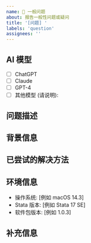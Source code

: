 ```yaml
---
name: 📝 一般问题
about: 报告一般性问题或疑问
title: '[问题] '
labels: 'question'
assignees: ''
---
```


## AI 模型
<!-- 请选择您使用的 AI 模型 -->
- [ ] ChatGPT
- [ ] Claude
- [ ] GPT-4
- [ ] 其他模型 (请说明): 

## 问题描述
<!-- 简洁清晰地描述您的问题或疑问 -->

## 背景信息
<!-- 提供任何相关的背景信息 -->

## 已尝试的解决方法
<!-- 描述您已经尝试过的解决方法（如适用） -->

## 环境信息
<!-- 如果相关，请完成以下信息 -->
- 操作系统: [例如 macOS 14.3]
- Stata 版本: [例如 Stata 17 SE]
- 软件包版本: [例如 1.0.3]

## 补充信息
<!-- 添加任何其他信息、截图或示例，以帮助更好地理解您的问题 -->
